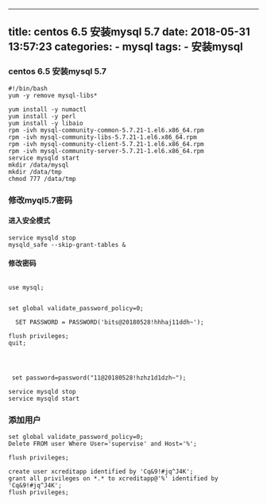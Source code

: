 
---
title: centos 6.5 安装mysql 5.7
date: 2018-05-31 13:57:23
categories: 
	- mysql
tags:
	- 安装mysql
---

### centos 6.5 安装mysql 5.7
```
#!/bin/bash
yum -y remove mysql-libs*

yum install -y numactl
yum install -y perl
yum install -y libaio
rpm -ivh mysql-community-common-5.7.21-1.el6.x86_64.rpm
rpm -ivh mysql-community-libs-5.7.21-1.el6.x86_64.rpm
rpm -ivh mysql-community-client-5.7.21-1.el6.x86_64.rpm
rpm -ivh mysql-community-server-5.7.21-1.el6.x86_64.rpm
service mysqld start
mkdir /data/mysql
mkdir /data/tmp
chmod 777 /data/tmp
```




### 修改myql5.7密码
#### 进入安全模式
	service mysqld stop
	mysqld_safe --skip-grant-tables &
#### 修改密码
```

use mysql;

 
set global validate_password_policy=0;
 
  SET PASSWORD = PASSWORD('bits@20180528!hhhaj11ddh~');
  
flush privileges;
quit;




 set password=password("11@20180528!hzhz1d1dzh~");

service mysqld stop
service mysqld start
```

### 添加用户
```
set global validate_password_policy=0;
Delete FROM user Where User='supervise' and Host='%';

flush privileges;

create user xcreditapp identified by 'Cq&9!#jq^J4K';
grant all privileges on *.* to xcreditapp@'%' identified by 'Cq&9!#jq^J4K';
flush privileges;

```


